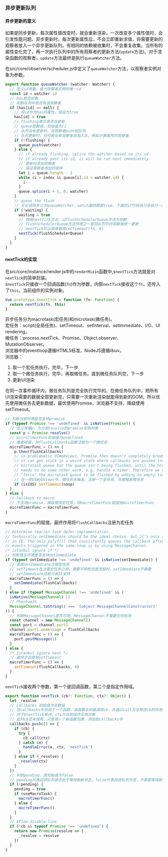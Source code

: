 ### 异步更新队列

#### 异步更新的意义

如果是同步更新，每次属性值改变时，就会重新渲染，一次改变多个属性值时，会引发性能问题。异步更新时，每次更新属性后，不会立即重新求值，将需要更新的观察者放入一个异步更新队列。有相同的依赖被收集时，不会重复收集。当所有的属性变化完了，再一次执行队列中的所有观察者的更新方法(`update`方法)。对于渲染函数的观察者，`update`方法最终是执行`queueWatcher`方法。

在src/core/observer/scheduler.js中定义了`queueWatcher`方法，以观察者实例对象为参数。

```js
export function queueWatcher (watcher: Watcher) {
  // 定义id常量，值为观察者实例的唯一id
  const id = watcher.id
  // has是空对象
  // 判断队列中是否有该观察者
  if (has[id] == null) {
    // 将id作为has的属性，值设为true
    has[id] = true
    // flushing表示是否在更新
    // queue是数组，初始值为[]
    // 队列没有更新时，将观察者push到队列
    // 队列更新时，也可能会有观察者添加入队，例如计算属性的观察者
    if (!flushing) {
      queue.push(watcher)
    } else {
      // if already flushing, splice the watcher based on its id
      // if already past its id, it will be run next immediately.
      // 更新时添加观察者
      // 保证观察者添加的顺序
      let i = queue.length - 1
      while (i > index && queue[i].id > watcher.id) {
        i--
      }
      queue.splice(i + 1, 0, watcher)
    }
    // queue the flush
    // 无论调用多少次queueWatcher，watch最终都是true，下面的if代码块只会执行一次
    if (!waiting) {
      waiting = true
      // 调用nextTick方法，以flushSchedulerQueue方法为参数
      // flushSchedulerQueue方法作用之一是将队列中的观察者统一更新
      // nextTick可以简单看成setTimeout(fn, 0)
      nextTick(flushSchedulerQueue)
    }
  }
}
```

#### nextTick的实现

在src/core/instance/render.js中的`renderMixin`函数中,`$nextTick`方法就是对`nextTick`的简单封装。  
`$nextTick`只接收一个回调函数(`fn`)作为参数，内部`nextTick`接收这个`fn`，还传入了`this`，当前组件的实例对象。

```js
Vue.prototype.$nextTick = function (fn: Function) {
  return nextTick(fn, this)
}
```

异步任务分为macrotask(宏任务)和microtask(微任务)。  
宏任务：script(全局任务)、setTimeout、setInterval、setImmediate、I/O、UI rendering。  
微任务：process.nextTick、Promise、Object.observer、MutationObserver。    
浏览器中的eventloop遵循HTML5标准，NodeJS遵循libuv。   
浏览器：
1.  取一个宏任务执行，完毕，下一步
2.  取一个微任务执行，完毕，再取微任务。直到微任务队列空，下一步
3.  更新UI渲染

在同一次事件循环内，微任务队列是完全执行完毕的。在微任务队列中，把所有UI渲染需要的数据全部更新完，只需要一次重新渲染就能得到新的DOM。所以优先使用微任务去更新数据，最优使用Promise，浏览器不支持，降级使用setTimeout。

```js
// 判断当前环境是否支持promise
if (typeof Promise !== 'undefined' && isNative(Promise)) {
  // 定义常量p，为立即resolve的promise实例对象
  const p = Promise.resolve()
  // microTimerFunc初始值为undefined
  // 重新赋值，将flushCallbacks函数注册为一个微任务
  microTimerFunc = () => {
    p.then(flushCallbacks)
    // in problematic UIWebViews, Promise.then doesn't completely break, but
    // it can get stuck in a weird state where callbacks are pushed into the
    // microtask queue but the queue isn't being flushed, until the browser
    // needs to do some other work, e.g. handle a timer. Therefore we can
    // "force" the microtask queue to be flushed by adding an empty timer.
    // 在一些UIWebViews中，微任务未触发，注册一个宏任务，间接触发微任务
    if (isIOS) setTimeout(noop)
  }
} else {
  // fallback to macro
  // 不支持promise，降级使用宏任务，将macroTimerFunc赋值给microTimerFunc
  microTimerFunc = macroTimerFunc
}
```

`macroTimerFunc`的赋值，最终作用将`flushCallbacks`注册为宏任务

```js
// Determine (macro) task defer implementation.
// Technically setImmediate should be the ideal choice, but it's only available
// in IE. The only polyfill that consistently queues the callback after all DOM
// events triggered in the same loop is by using MessageChannel.
/* istanbul ignore if */
// 判断宿主环境是否支持setImmediate
if (typeof setImmediate !== 'undefined' && isNative(setImmediate)) {
  // 使用setImmediate注册宏任务
  // setTimeout在注册宏任务之前，需要不停检测是否超时，setImmediate不需要
  // setImmediate目前只有IE支持
  macroTimerFunc = () => {
    setImmediate(flushCallbacks)
  }
} else if (typeof MessageChannel !== 'undefined' && (
  isNative(MessageChannel) ||
  // PhantomJS
  MessageChannel.toString() === '[object MessageChannelConstructor]'
)) {
  // 判断MessageChannel是否可用，MessageChannel不需要任何检测
  const channel = new MessageChannel()
  const port = channel.port2
  channel.port1.onmessage = flushCallbacks
  macroTimerFunc = () => {
    port.postMessage(1)
  }
} else {
  /* istanbul ignore next */
  // 最终才会使用setTimeout
  macroTimerFunc = () => {
    setTimeout(flushCallbacks, 0)
  }
}
```

`nextTick`接收两个参数，第一个是回调函数，第二个是指定作用域。

```js
export function nextTick (cb?: Function, ctx?: Object) {
  let _resolve
  // callbacks 初始值为空数组
  // 在callbacks中添加了一个函数，该函数会间接调用cb，并通过call方法修改cb的作用域为ctx
  // 对于$nextTick来讲，ctx为当前组件实例对象
  // 此时cb还未调用，只是用一个新函数包裹，添加到callbacks中
  callbacks.push(() => {
    if (cb) {
      try {
        cb.call(ctx)
      } catch (e) {
        handleError(e, ctx, 'nextTick')
      }
    } else if (_resolve) {
      _resolve(ctx)
    }
  })
  // 判断pending，其初始值为false
  // pending代表回调队列是否处于等待刷新状态，false代表回调队列为空，不需要等待刷新
  if (!pending) {
    pending = true
    if (useMacroTask) {
      macroTimerFunc()
    } else {
      microTimerFunc()
    }
  }
  // $flow-disable-line
  if (!cb && typeof Promise !== 'undefined') {
    return new Promise(resolve => {
      _resolve = resolve
    })
  }
}
```